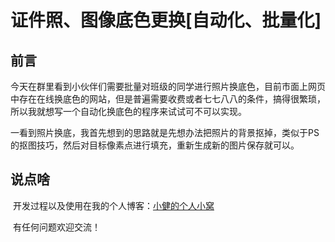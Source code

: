 # 证件照、图像底色更换[自动化、批量化]


## 前言

​	今天在群里看到小伙伴们需要批量对班级的同学进行照片换底色，目前市面上网页中存在在线换底色的网站，但是普遍需要收费或者七七八八的条件，搞得很繁琐，所以我就想写一个自动化换底色的程序来试试可不可以实现。

​	一看到照片换底，我首先想到的思路就是先想办法把照片的背景抠掉，类似于PS的抠图技巧，然后对目标像素点进行填充，重新生成新的图片保存就可以。





## 说点啥

​	开发过程以及使用在我的个人博客：[小健的个人小窝](https://www.chihongjian.cn)

​	有任何问题欢迎交流！


